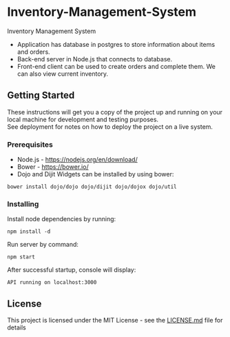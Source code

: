 # Inventory-Management-System
Inventory Management System

- Application has database in postgres to store information about items and orders.
- Back-end server in Node.js that connects to database.
- Front-end client can be used to create orders and complete them. We can also view current inventory.

## Getting Started

These instructions will get you a copy of the project up and running on your local machine for development and testing purposes.  
See deployment for notes on how to deploy the project on a live system.

### Prerequisites

- Node.js - https://nodejs.org/en/download/
- Bower - https://bower.io/
- Dojo and Dijit Widgets can be installed by using bower:
```
bower install dojo/dojo dojo/dijit dojo/dojox dojo/util
```

### Installing

Install node dependencies by running:  

```
npm install -d
```

Run server by command:

```
npm start
```

After successful startup, console will display:

```
API running on localhost:3000
```

## License

This project is licensed under the MIT License - see the [LICENSE.md](LICENSE.md) file for details
